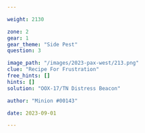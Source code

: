 ```yaml
---

weight: 2130

zone: 2
gear: 1
gear_theme: "Side Pest"
question: 3

image_path: "/images/2023-pax-west/213.png"
clue: "Recipe For Frustration"
free_hints: []
hints: []
solution: "OOX-17/TN Distress Beacon"

author: "Minion #00143"

date: 2023-09-01

---
```


